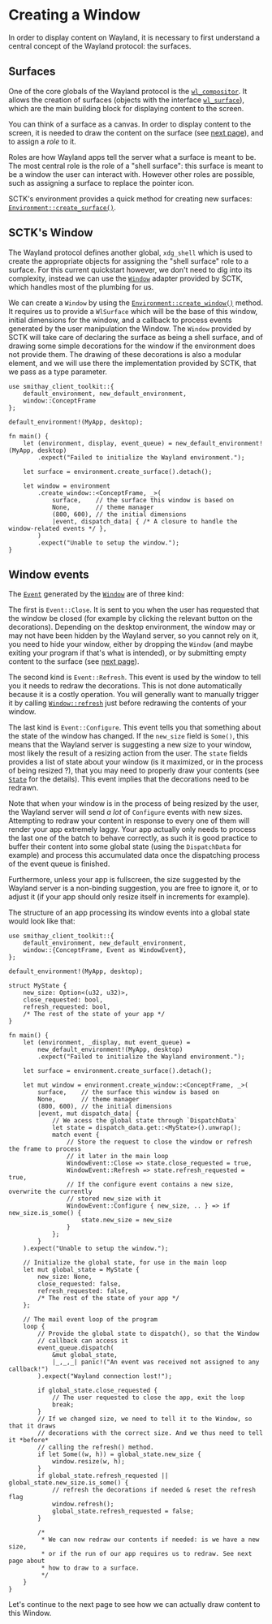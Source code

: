 # Creating a Window

In order to display content on Wayland, it is necessary to first understand a central
concept of the Wayland protocol: the surfaces.

## Surfaces

One of the core globals of the Wayland protocol is the [`wl_compositor`]. It allows the creation
of surfaces (objects with the interface [`wl_surface`]), which are the main building block for
displaying content to the screen.

You can think of a surface as a canvas. In order to display content to the screen, it is needed
to draw the content on the surface (see [next page](./drawing.md)), and to assign a *role* to it.

Roles are how Wayland apps tell the server what a surface is meant to be. The most central role is
the role of a "shell surface": this surface is meant to be a window the user can interact with.
However other roles are possible, such as assigning a surface to replace the pointer icon.

SCTK's environment provides a quick method for creating new surfaces: [`Environment::create_surface()`].

## SCTK's Window

The Wayland protocol defines another global, `xdg_shell` which is used to create the appropriate objects
for assigning the "shell surface" role to a surface. For this current quickstart however, we don't need
to dig into its complexity, instead we can use the [`Window`] adapter provided by SCTK, which handles most
of the plumbing for us.

We can create a `Window` by using the [`Environment::create_window()`] method. It requires us to provide
a `WlSurface` which will be the base of this window, initial dimensions for the window, and a callback
to process events generated by the user manipulation the Window. The `Window` provided by SCTK will take
care of declaring the surface as being a shell surface, and of drawing some simple decorations for the
window if the environment does not provide them. The drawing of these decorations is also a modular element,
and we will use there the implementation provided by SCTK, that we pass as a type parameter.

```rust,no_run
use smithay_client_toolkit::{
    default_environment, new_default_environment,
    window::ConceptFrame
};

default_environment!(MyApp, desktop);

fn main() {
    let (environment, display, event_queue) = new_default_environment!(MyApp, desktop)
        .expect("Failed to initialize the Wayland environment.");

    let surface = environment.create_surface().detach();

    let window = environment
        .create_window::<ConceptFrame, _>(
            surface,    // the surface this window is based on
            None,       // theme manager
            (800, 600), // the initial dimensions
            |event, dispatch_data| { /* A closure to handle the window-related events */ },
        )
        .expect("Unable to setup the window.");
}
```

## Window events

The [`Event`] generated by the [`Window`] are of three kind:

The first is `Event::Close`. It is sent to you when the user has requested that the window be closed
(for example by clicking the relevant button on the decorations). Depending on the desktop environment,
the window may or may not have been hidden by the Wayland server, so you cannot rely on it, you need to
hide your window, either by dropping the `Window` (and maybe exiting your program if that's what is intended),
or by submitting empty content to the surface (see [next page](./drawing.md)).

The second kind is `Event::Refresh`. This event is used by the window to tell you it needs to redraw
the decorations. This is not done automatically because it is a costly operation. You will generally
want to manually trigger it by calling [`Window::refresh`] just before redrawing the contents of your
window.

The last kind is `Event::Configure`. This event tells you that something about the state of the
window has changed. If the `new_size` field is `Some()`, this means that the Wayland server is
suggesting a new size to your window, most likely the result of a resizing action from the user.
The `state` fields provides a list of state about your window (is it maximized, or in the process
of being resized ?), that you may need to properly draw your contents (see [`State`] for the details).
This event implies that the decorations need to be redrawn.

Note that when your window is in the process of being resized by the user, the Wayland server will
send *a lot* of `Configure` events with new sizes. Attempting to redraw your content in response to
every one of them will render your app extremely laggy. Your app actually only needs to process the last
one of the batch to behave correctly, as such it is good practice to buffer their content into some
global state (using the `DispatchData` for example) and process this accumulated data once the dispatching
process of the event queue is finished.

Furthermore, unless your app is fullscreen, the size suggested by the Wayland server is a non-binding
suggestion, you are free to ignore it, or to adjust it (if your app should only resize itself in increments
for example).

The structure of an app processing its window events into a global state would look like that:

```rust,no_run
use smithay_client_toolkit::{
    default_environment, new_default_environment,
    window::{ConceptFrame, Event as WindowEvent},
};

default_environment!(MyApp, desktop);

struct MyState {
    new_size: Option<(u32, u32)>,
    close_requested: bool,
    refresh_requested: bool,
    /* The rest of the state of your app */
}

fn main() {
    let (environment, _display, mut event_queue) =
        new_default_environment!(MyApp, desktop)
        .expect("Failed to initialize the Wayland environment.");

    let surface = environment.create_surface().detach();

    let mut window = environment.create_window::<ConceptFrame, _>(
        surface,    // the surface this window is based on
        None,       // theme manager
        (800, 600), // the initial dimensions
        |event, mut dispatch_data| {
            // We acess the global state through `DispatchData`
            let state = dispatch_data.get::<MyState>().unwrap();
            match event {
                // Store the request to close the window or refresh the frame to process
                // it later in the main loop
                WindowEvent::Close => state.close_requested = true,
                WindowEvent::Refresh => state.refresh_requested = true,
                // If the configure event contains a new size, overwrite the currently
                // stored new_size with it
                WindowEvent::Configure { new_size, .. } => if new_size.is_some() {
                    state.new_size = new_size
                }
            };
        }
    ).expect("Unable to setup the window.");

    // Initialize the global state, for use in the main loop
    let mut global_state = MyState {
        new_size: None,
        close_requested: false,
        refresh_requested: false,
        /* The rest of the state of your app */
    };

    // The mail event loop of the program
    loop {
        // Provide the global state to dispatch(), so that the Window
        // callback can access it
        event_queue.dispatch(
            &mut global_state,
            |_,_,_| panic!("An event was received not assigned to any callback!")
        ).expect("Wayland connection lost!");

        if global_state.close_requested {
            // The user requested to close the app, exit the loop
            break;
        }
        // If we changed size, we need to tell it to the Window, so that it draws
        // decorations with the correct size. And we thus need to tell it *before*
        // calling the refresh() method.
        if let Some((w, h)) = global_state.new_size {
            window.resize(w, h);
        }
        if global_state.refresh_requested || global_state.new_size.is_some() {
            // refresh the decorations if needed & reset the refresh flag
            window.refresh();
            global_state.refresh_requested = false;
        }

        /*
         * We can now redraw our contents if needed: is we have a new size,
         * or if the run of our app requires us to redraw. See next page about
         * how to draw to a surface.
         */
    }
}
```

Let's continue to the next page to see how we can actually draw content to this Window.

[`wl_compositor`]: https://docs.rs/wayland-client/*/wayland_client/protocol/wl_compositor/index.html
[`wl_surface`]: https://docs.rs/wayland-client/*/wayland_client/protocol/wl_surface/index.html
[`Environment::create_surface()`]: https://docs.rs/smithay-client-toolkit/*/smithay_client_toolkit/environment/struct.Environment.html#method.create_surface
[`Window`]: https://docs.rs/smithay-client-toolkit/*/smithay_client_toolkit/window/struct.Window.html
[`Environment::create_window()`]: https://docs.rs/smithay-client-toolkit/*/smithay_client_toolkit/environment/struct.Environment.html#method.create_window
[`Event`]: https://docs.rs/smithay-client-toolkit/*/smithay_client_toolkit/window/enum.Event.html
[`Window::refresh`]: https://docs.rs/smithay-client-toolkit/*/smithay_client_toolkit/window/struct.Window.html#method.refresh
[`State`]: https://docs.rs/smithay-client-toolkit/*/smithay_client_toolkit/window/enum.State.html

